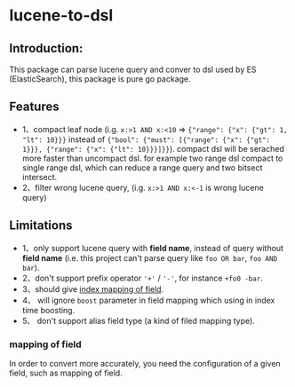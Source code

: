 # lucene-to-dsl
## Introduction:
This package can parse lucene query and conver to dsl used by ES (ElasticSearch), this package is pure go package.
## Features
- 1、compact leaf node (i.g. `x:>1 AND x:<10` => `{"range": {"x": {"gt": 1, "lt": 10}}}` instead of `{"bool": {"must": [{"range": {"x": {"gt": 1}}}, {"range": {"x": {"lt": 10}}}]}}`). compact dsl will be serached more faster than uncompact dsl. for example two range dsl compact to single range dsl, which can reduce a range query and two bitsect intersect.
- 2、filter wrong lucene query, (i.g. `x:>1 AND x:<-1` is wrong lucene query)

## Limitations
- 1、only support lucene query with **field name**, instead of query without **field name** (i.e. this project can't parse query like `foo OR bar`, `foo AND bar`).
- 2、don't support prefix operator `'+'` / `'-'`, for instance `+fo0 -bar`.
- 3、should give [index mapping of field](https://www.elastic.co/guide/en/elasticsearch/reference/7.15/mapping.html).
- 4、 will ignore `boost` parameter in field mapping which using in index time boosting.
- 5、 don't support alias field type (a kind of filed mapping type).

### mapping of field
In order to convert more accurately, you need the configuration of a given field, such as mapping of field. 
